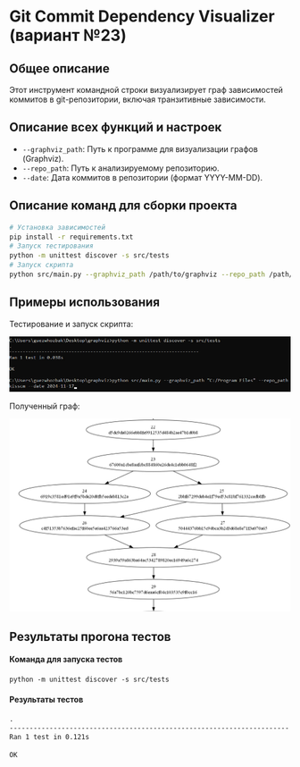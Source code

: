 # Git Commit Dependency Visualizer (вариант №23)

## Общее описание

Этот инструмент командной строки визуализирует граф зависимостей коммитов в git-репозитории, включая транзитивные зависимости.

## Описание всех функций и настроек

- `--graphviz_path`: Путь к программе для визуализации графов (Graphviz).
- `--repo_path`: Путь к анализируемому репозиторию.
- `--date`: Дата коммитов в репозитории (формат YYYY-MM-DD).

## Описание команд для сборки проекта
```bash
# Установка зависимостей
pip install -r requirements.txt
# Запуск тестирования
python -m unittest discover -s src/tests
# Запуск скрипта
python src/main.py --graphviz_path /path/to/graphviz --repo_path /path/to/repo --date YYYY-MM-DD
```

## Примеры использования

Тестирование и запуск скрипта:

![image](https://github.com/guezwhozbak/configuration-upravlation/blob/main/homework2/screenshots/hw21.jpg)

Полученный граф:

![image](https://github.com/guezwhozbak/configuration-upravlation/blob/main/homework2/screenshots/hw22.jpg)

## Результаты прогона тестов

#### Команда для запуска тестов
```
python -m unittest discover -s src/tests
```
#### Результаты тестов
```
.
----------------------------------------------------------------------
Ran 1 test in 0.121s

OK
```

